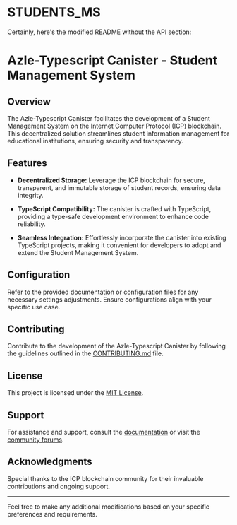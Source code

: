 # STUDENTS_MS
Certainly, here's the modified README without the API section:

# Azle-Typescript Canister - Student Management System

## Overview

The Azle-Typescript Canister facilitates the development of a Student Management System on the Internet Computer Protocol (ICP) blockchain. This decentralized solution streamlines student information management for educational institutions, ensuring security and transparency.

## Features

- **Decentralized Storage:** Leverage the ICP blockchain for secure, transparent, and immutable storage of student records, ensuring data integrity.

- **TypeScript Compatibility:** The canister is crafted with TypeScript, providing a type-safe development environment to enhance code reliability.

- **Seamless Integration:** Effortlessly incorporate the canister into existing TypeScript projects, making it convenient for developers to adopt and extend the Student Management System.

## Configuration

Refer to the provided documentation or configuration files for any necessary settings adjustments. Ensure configurations align with your specific use case.

## Contributing

Contribute to the development of the Azle-Typescript Canister by following the guidelines outlined in the [CONTRIBUTING.md](CONTRIBUTING.md) file.

## License

This project is licensed under the [MIT License](LICENSE.md).

## Support

For assistance and support, consult the [documentation](docs/) or visit the [community forums](https://community.ic0.app/).

## Acknowledgments

Special thanks to the ICP blockchain community for their invaluable contributions and ongoing support.

---

Feel free to make any additional modifications based on your specific preferences and requirements.
